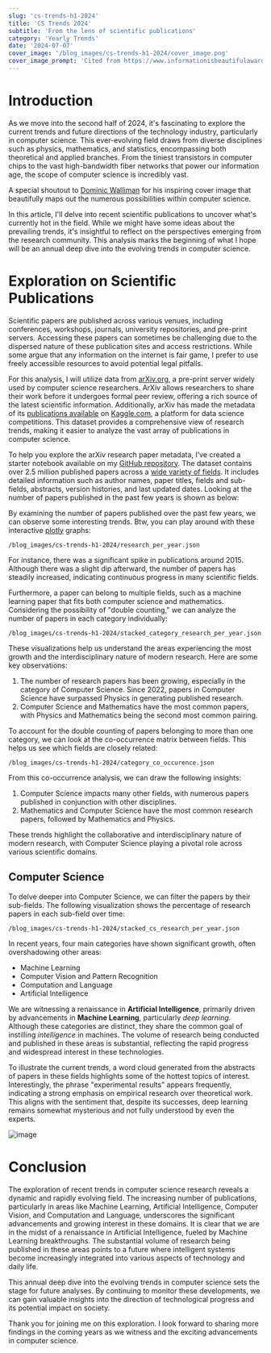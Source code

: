 ```yaml
---
slug: 'cs-trends-h1-2024'
title: 'CS Trends 2024'
subtitle: 'From the lens of scientific publications'
category: 'Yearly Trends'
date: '2024-07-07'
cover_image: '/blog_images/cs-trends-h1-2024/cover_image.png'
cover_image_prompt: 'Cited from https://www.informationisbeautifulawards.com/showcase/2333-map-of-computer-science'
---
```


# Introduction

As we move into the second half of 2024, it's fascinating to explore the current trends and future directions of the technology industry, particularly in computer science. This ever-evolving field draws from diverse disciplines such as physics, mathematics, and statistics, encompassing both theoretical and applied branches. From the tiniest transistors in computer chips to the vast high-bandwidth fiber networks that power our information age, the scope of computer science is incredibly vast.

A special shoutout to [Dominic Walliman](https://www.informationisbeautifulawards.com/showcase/2333-map-of-computer-science) for his inspiring cover image that beautifully maps out the numerous possibilities within computer science.

In this article, I'll delve into recent scientific publications to uncover what's currently hot in the field. While we might have some ideas about the prevailing trends, it's insightful to reflect on the perspectives emerging from the research community. This analysis marks the beginning of what I hope will be an annual deep dive into the evolving trends in computer science.

# Exploration on Scientific Publications

Scientific papers are published across various venues, including conferences, workshops, journals, university repositories, and pre-print servers. Accessing these papers can sometimes be challenging due to the dispersed nature of these publication sites and access restrictions. While some argue that any information on the internet is fair game, I prefer to use freely accessible resources to avoid potential legal pitfalls.

For this analysis, I will utilize data from [arXiv.org](https://arxiv.org/), a pre-print server widely used by computer science researchers. ArXiv allows researchers to share their work before it undergoes formal peer review, offering a rich source of the latest scientific information. Additionally, arXiv has made the metadata of its [publications available](https://info.arxiv.org/help/api/index.html) on [Kaggle.com](https://www.kaggle.com/datasets/Cornell-University/arxiv), a platform for data science competitions. This dataset provides a comprehensive view of research trends, making it easier to analyze the vast array of publications in computer science.

To help you explore the arXiv research paper metadata, I’ve created a starter notebook available on my [GitHub repository](https://github.com/chirag1992m/arxiv-data-exploration/tree/main/trend_exploration). The dataset contains over 2.5 million published papers across a [wide variety of fields](https://arxiv.org/category_taxonomy). It includes detailed information such as author names, paper titles, fields and sub-fields, abstracts, version histories, and last updated dates. Looking at the number of papers published in the past few years is shown as below:

By examining the number of papers published over the past few years, we can observe some interesting trends. Btw, you can play around with these interactive [plotly](https://plotly.com/) graphs:

```plotly
/blog_images/cs-trends-h1-2024/research_per_year.json
```

For instance, there was a significant spike in publications around 2015. Although there was a slight dip afterward, the number of papers has steadily increased, indicating continuous progress in many scientific fields.

Furthermore, a paper can belong to multiple fields, such as a machine learning paper that fits both computer science and mathematics. Considering the possibility of "double counting," we can analyze the number of papers in each category individually:

```plotly
/blog_images/cs-trends-h1-2024/stacked_category_research_per_year.json
```

These visualizations help us understand the areas experiencing the most growth and the interdisciplinary nature of modern research. Here are some key observations:

1. The number of research papers has been growing, especially in the category of Computer Science. Since 2022, papers in Computer Science have surpassed Physics in generating published research.
2. Computer Science and Mathematics have the most common papers, with Physics and Mathematics being the second most common pairing.

To account for the double counting of papers belonging to more than one category, we can look at the co-occurrence matrix between fields. This helps us see which fields are closely related:

```plotly
/blog_images/cs-trends-h1-2024/category_co_occurence.json
```

From this co-occurrence analysis, we can draw the following insights:

1. Computer Science impacts many other fields, with numerous papers published in conjunction with other disciplines.
2. Mathematics and Computer Science have the most common research papers, followed by Mathematics and Physics.

These trends highlight the collaborative and interdisciplinary nature of modern research, with Computer Science playing a pivotal role across various scientific domains.

## Computer Science

To delve deeper into Computer Science, we can filter the papers by their sub-fields. The following visualization shows the percentage of research papers in each sub-field over time:

```plotly
/blog_images/cs-trends-h1-2024/stacked_cs_research_per_year.json
```

In recent years, four main categories have shown significant growth, often overshadowing other areas:

-   Machine Learning
-   Computer Vision and Pattern Recognition
-   Computation and Language
-   Artificial Intelligence

We are witnessing a renaissance in **Artificial Intelligence**, primarily driven by advancements in **Machine Learning**, particularly _deep learning_. Although these categories are distinct, they share the common goal of instilling _intelligence_ in machines. The volume of research being conducted and published in these areas is substantial, reflecting the rapid progress and widespread interest in these technologies.

To illustrate the current trends, a word cloud generated from the abstracts of papers in these fields highlights some of the hottest topics of interest. Interestingly, the phrase "experimental results" appears frequently, indicating a strong emphasis on empirical research over theoretical work. This aligns with the sentiment that, despite its successes, deep learning remains somewhat mysterious and not fully understood by even the experts.

![image](/blog_images/cs-trends-h1-2024/wordcloud.png)

# Conclusion

The exploration of recent trends in computer science research reveals a dynamic and rapidly evolving field. The increasing number of publications, particularly in areas like Machine Learning, Artificial Intelligence, Computer Vision, and Computation and Language, underscores the significant advancements and growing interest in these domains. It is clear that we are in the midst of a renaissance in Artificial Intelligence, fueled by Machine Learning breakthroughs. The substantial volume of research being published in these areas points to a future where intelligent systems become increasingly integrated into various aspects of technology and daily life.

This annual deep dive into the evolving trends in computer science sets the stage for future analyses. By continuing to monitor these developments, we can gain valuable insights into the direction of technological progress and its potential impact on society.

Thank you for joining me on this exploration. I look forward to sharing more findings in the coming years as we witness and the exciting advancements in computer science.

